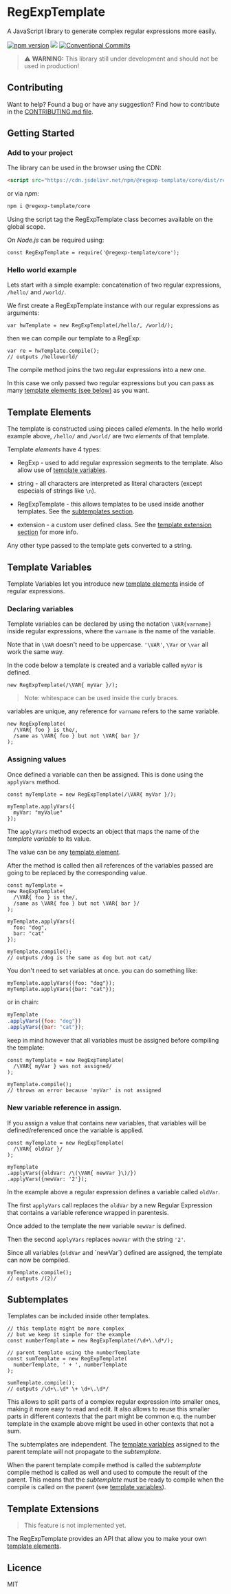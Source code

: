 # RegExpTemplate
A JavaScript library to generate complex regular expressions more easily.

<!-- Badges -->
[![npm version](https://badge.fury.io/js/%40regexp-template%2Fcore.svg)](https://badge.fury.io/js/%40regexp-template%2Fcore)
[![](https://data.jsdelivr.com/v1/package/npm/@regexp-template/core/badge)](https://www.jsdelivr.com/package/npm/@regexp-template/core)
[![Conventional Commits](https://img.shields.io/badge/Conventional%20Commits-1.0.0-yellow.svg)](https://conventionalcommits.org)
<!-- End Badges -->


> :warning: **WARNING:** This library still under development and should not be used in production!

## Contributing
Want to help? Found a bug or have any suggestion? Find how to contribute in the [CONTRIBUTING.md file](https://github.com/RegExpTemplate/core/blob/master/CONTRIBUTING.md).



## Getting Started

### Add to your project
The library can be used in the browser using the CDN:
```HTML
<script src="https://cdn.jsdelivr.net/npm/@regexp-template/core/dist/regexp-template.min.js"></script>
```

or via _npm_:
```sh
npm i @regexp-template/core
```

Using the script tag the RegExpTemplate class becomes available on the global scope.

On _Node.js_ can be required using:
```JS
const RegExpTemplate = require('@regexp-template/core');
```

### Hello world example
Lets start with a simple example: concatenation of two regular expressions, `/hello/` and `/world/`.

We first create a RegExpTemplate instance with our regular expressions as arguments:
```JS
var hwTemplate = new RegExpTemplate(/hello/, /world/);
```

then we can compile our template to a RegExp:
```JS
var re = hwTemplate.compile();
// outputs /helloworld/
```

The compile method joins the two regular expressions into a new one.

In this case we only passed two regular expressions but you can pass as many [template elements (see below)](#Template-Elements) as you want.



## Template Elements
The template is constructed using pieces called _elements_.
In the hello world example above, `/hello/` and `/world/` are two _elements_ of that template.

Template _elements_ have 4 types:
- RegExp - used to add regular expression segments to the template. Also allow use of [template variables](#Template-Variables).
- string - all characters are interpreted as literal characters (except especials of strings like `\n`).

- RegExpTemplate - this allows templates to be used inside another templates. See the [subtemplates section](#Subtemplates).
- extension - a custom user defined class. See the [template extension section](#Template-Extensions) for more info.

Any other type passed to the template gets converted to a string.



## Template Variables
Template Variables let you introduce new [template elements](#Template-Elements) inside of regular expressions.

### Declaring variables
Template variables can be declared by using the notation `\VAR{varname}` inside regular expressions, where the `varname` is the name of the variable.


Note that in `\VAR` doesn't need to be uppercase. `'\VAR'`, `\Var` or `\var` all work the same way.

In the code below a template is created and a variable called `myVar` is defined.

```JS
new RegExpTemplate(/\VAR{ myVar }/);
```

> Note: whitespace can be used inside the curly braces.


variables are unique, any reference for `varname` refers to the same variable.
```JS
new RegExpTemplate(
  /\VAR{ foo } is the/,
  /same as \VAR{ foo } but not \VAR{ bar }/
);
```



### Assigning values

Once defined a variable can then be assigned. This is done using the `applyVars` method.

```JS
const myTemplate = new RegExpTemplate(/\VAR{ myVar }/);

myTemplate.applyVars({
  myVar: "myValue"
});
```
The `applyVars` method expects an object that maps the name of the _template variable_ to its value.

The value can be any [template element](#Template-Elements).

After the method is called then all references of the variables passed are going to be replaced by the corresponding value.

```JS
const myTemplate = 
new RegExpTemplate(
  /\VAR{ foo } is the/,
  /same as \VAR{ foo } but not \VAR{ bar }/
);

myTemplate.applyVars({
  foo: "dog",
  bar: "cat"
});

myTemplate.compile();
// outputs /dog is the same as dog but not cat/
```

You don't need to set variables at once. you can do something like:
```JS
myTemplate.applyVars({foo: "dog"});
myTemplate.applyVars({bar: "cat"});
```
or in chain:
```js
myTemplate
.applyVars({foo: "dog"})
.applyVars({bar: "cat"});
```

keep in mind however that all variables must be assigned before compiling the template:
```JS
const myTemplate = new RegExpTemplate(
  /\VAR{ myVar } was not assigned/
);

myTemplate.compile();
// throws an error because 'myVar' is not assigned
```

### New variable reference in assign.
If you assign a value that contains new variables, that variables will be defined/referenced once the variable is applied.

```JS
const myTemplate = new RegExpTemplate(
  /\VAR{ oldVar }/
);

myTemplate
.applyVars({oldVar: /\(\VAR{ newVar }\)/})
.applyVars({newVar: '2'});
```

In the example above a regular expression defines a variable called `oldVar`.

The first `applyVars` call replaces the `oldVar` by a new Regular Expression that contains a variable reference wrapped in parentesis.

Once added to the template the new variable `newVar` is defined.

Then the second `applyVars` replaces `newVar` with the string `'2'`.

Since all variables (`oldVar` and ´newVar´) defined are assigned, the template can now be compiled.
```JS
myTemplate.compile();
// outputs /(2)/
```



## Subtemplates
Templates can be included inside other templates.

```JS
// this template might be more complex
// but we keep it simple for the example
const numberTemplate = new RegExpTemplate(/\d+\.\d*/);

// parent template using the numberTemplate
const sumTemplate = new RegExpTemplate(
  numberTemplate, ' + ', numberTemplate
);

sumTemplate.compile();
// outputs /\d+\.\d* \+ \d+\.\d*/
```

This allows to split parts of a complex regular expression into smaller ones, making it more easy to read and edit.
It also allows to reuse this smaller parts in different contexts that the part might be common e.q. the number template in the example above might be used in other contexts that not a sum.

The subtemplates are independent. The [template variables](#Template-Variables) assigned to the parent template will not propagate to the _subtemplate_.

When the parent template compile method is called the _subtemplate_ compile method is called as well and used to compute the result of the parent. This means that the _subtemplate_ must be ready to compile when the compile is called on the parent (see [template variables](#Template-Variables)).



## Template Extensions
> This feature is not implemented yet.

The RegExpTemplate provides an API that allow you to make your own [template elements](#Template-Elements).



## Licence
MIT
